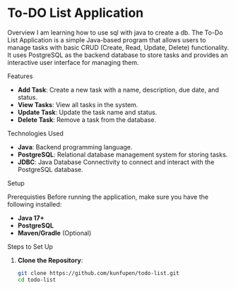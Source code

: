 # To-DO List Application

Overview
I am learning how to use sql with java to create a db.
The To-Do List Application is a simple Java-based program that allows users to manage tasks with basic CRUD (Create, Read, Update, Delete) functionality. It uses PostgreSQL as the backend database to store tasks and provides an interactive user interface for managing them.

Features
- **Add Task**: Create a new task with a name, description, due date, and status.
- **View Tasks**: View all tasks in the system.
- **Update Task**: Update the task name and status.
- **Delete Task**: Remove a task from the database.

Technologies Used
- **Java**: Backend programming language.
- **PostgreSQL**: Relational database management system for storing tasks.
- **JDBC**: Java Database Connectivity to connect and interact with the PostgreSQL database.

Setup

Prerequisties
Before running the application, make sure you have the following installed:
- **Java 17+**
- **PostgreSQL**
- **Maven/Gradle** (Optional)

Steps to Set Up

1. **Clone the Repository**:
    ```bash
    git clone https://github.com/kunfupen/todo-list.git
    cd todo-list
